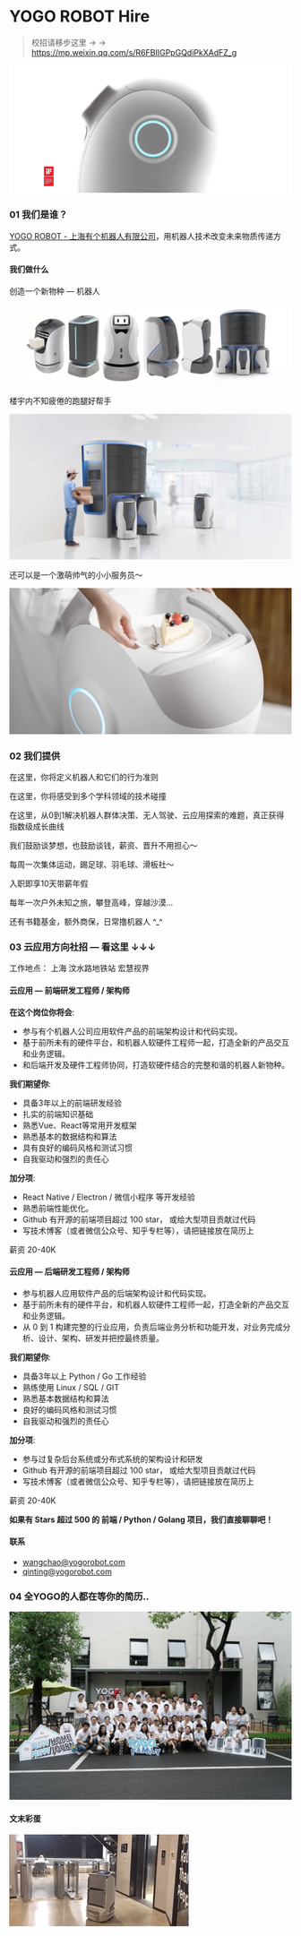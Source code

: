 YOGO ROBOT Hire
===============

> 校招请移步这里 → → https://mp.weixin.qq.com/s/R6FBIIGPpGQdiPkXAdFZ_g

![](images/1.jpeg)

### 01 我们是谁？

[YOGO ROBOT - 上海有个机器人有限公司](https://www.yogorobot.com/)，用机器人技术改变未来物质传递方式。

#### 我们做什么

创造一个新物种 — 机器人

![](images/2.png)

楼宇内不知疲倦的跑腿好帮手

![](images/3.jpeg)

还可以是一个激萌帅气的小小服务员～

![](images/4.jpeg)

### 02 我们提供

在这里，你将定义机器人和它们的行为准则

在这里，你将感受到多个学科领域的技术碰撞

在这里，从0到1解决机器人群体决策、无人驾驶、云应用探索的难题，真正获得指数级成长曲线

我们鼓励谈梦想，也鼓励谈钱，薪资、晋升不用担心～

每周一次集体运动，踢足球、羽毛球、滑板社～

入职即享10天带薪年假

每年一次户外未知之旅，攀登高峰，穿越沙漠...

还有书籍基金，额外商保，日常撸机器人 ^_^

### 03 云应用方向社招 — 看这里 ↓↓↓


工作地点： 上海 汶水路地铁站 宏慧视界


#### 云应用 — 前端研发工程师 / 架构师

**在这个岗位你将会**:

* 参与有个机器人公司应用软件产品的前端架构设计和代码实现。
* 基于前所未有的硬件平台，和机器人软硬件工程师一起，打造全新的产品交互和业务逻辑。
* 和后端开发及硬件工程师协同，打造软硬件结合的完整和谐的机器人新物种。

**我们期望你**:

* 具备3年以上的前端研发经验
* 扎实的前端知识基础
* 熟悉Vue、React等常用开发框架
* 熟悉基本的数据结构和算法
* 具有良好的编码风格和测试习惯
* 自我驱动和强烈的责任心

**加分项**:

* React Native / Electron / 微信小程序 等开发经验
* 熟悉前端性能优化。
* Github 有开源的前端项目超过 100 star， 或给大型项目贡献过代码
* 写技术博客（或者微信公众号、知乎专栏等），请把链接放在简历上

薪资 20-40K

#### 云应用 — 后端研发工程师 / 架构师

* 参与机器人应用软件产品的后端架构设计和代码实现。
* 基于前所未有的硬件平台，和机器人软硬件工程师一起，打造全新的产品交互和业务逻辑。
* 从 0 到 1 构建完整的行业应用，负责后端业务分析和功能开发，对业务完成分析、设计、架构、研发并把控最终质量。

**我们期望你**:

* 具备3年以上 Python / Go 工作经验
* 熟练使用 Linux / SQL / GIT
* 熟悉基本数据结构和算法
* 良好的编码风格和测试习惯
* 自我驱动和强烈的责任心

**加分项**:

* 参与过复杂后台系统或分布式系统的架构设计和研发
* Github 有开源的前端项目超过 100 star， 或给大型项目贡献过代码
* 写技术博客（或者微信公众号、知乎专栏等），请把链接放在简历上

薪资 20-40K

**如果有 Stars 超过 500 的 前端 / Python / Golang 项目，我们直接聊聊吧！**

#### 联系

* [wangchao@yogorobot.com](mailto:wangchao@yogorobot.com)
* [qinting@yogorobot.com](mailto:qinting@yogorobot.com)

### 04 全YOGO的人都在等你的简历..

![](images/5.jpeg)

#### 文末彩蛋

![](images/7.gif)
